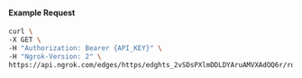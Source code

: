 <!-- Code generated for API Clients. DO NOT EDIT. -->

#### Example Request

```bash
curl \
-X GET \
-H "Authorization: Bearer {API_KEY}" \
-H "Ngrok-Version: 2" \
https://api.ngrok.com/edges/https/edghts_2vSDsPXlmDDLDYAruAMVXAdOQ6r/routes/edghtsrt_2vSDsSMgra1Y26mRPH7nrWZsg1L
```
